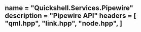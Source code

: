 name = "Quickshell.Services.Pipewire"
description = "Pipewire API"
headers = [
	"qml.hpp",
	"link.hpp",
	"node.hpp",
]
-----
